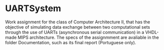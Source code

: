 # UARTSystem
 Work assignment for the class of Computer Architecture II, that has the objective of simulating data exchange between two computational sets through the use of UARTs (asynchronous serial communication) in a VHDL-made MIPS architecture. The specs of the assignmment are avaliable in the folder Documentation, such as its final report (Portuguese only).
